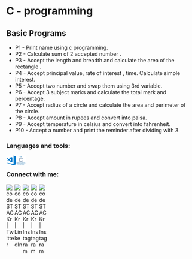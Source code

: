 # C - programming

## Basic Programs

- P1 - Print name using c programming.
- P2 - Calculate sum of 2 accepted number .
- P3 - Accept the length and breadth and calculate the area of the rectangle .
- P4 - Accept principal value, rate of interest , time. Calculate simple interest.
- P5 - Accept two number and swap them using 3rd variable.
- P6 - Accept 3 subject marks and calculate the total mark and percentage.
- P7 - Accept radius of a circle and calculate the area and perimeter of the circle.
- P8 - Accept amount in rupees and convert into paisa.
- P9 - Accept temperature in celsius and convert into fahrenheit.
- P10 - Accept a number and print the reminder after dividing with 3.


### Languages and tools:

[<img align="left" alt="Visual Studio Code" width="26px" src="https://raw.githubusercontent.com/github/explore/80688e429a7d4ef2fca1e82350fe8e3517d3494d/topics/visual-studio-code/visual-studio-code.png" />][vscode]
[<img align="left" alt="c-programming" width="26px" src="https://raw.githubusercontent.com/github/explore/80688e429a7d4ef2fca1e82350fe8e3517d3494d/topics/c/c.png" />][c]
<br/>

### Connect with me:

[<img align="left" alt="codeSTACKr | Twitter" width="22px" src="https://cdn.jsdelivr.net/npm/simple-icons@v3/icons/twitter.svg" />][twitter]
[<img align="left" alt="codeSTACKr | LinkedIn" width="22px" src="https://cdn.jsdelivr.net/npm/simple-icons@v3/icons/linkedin.svg" />][linkedin]
[<img align="left" alt="codeSTACKr | Instagram" width="22px" src="https://cdn.jsdelivr.net/npm/simple-icons@v3/icons/instagram.svg" />][instagram]
[<img align="left" alt="codeSTACKr | Instagram" width="22px" src="https://cdn.jsdelivr.net/npm/simple-icons@v3/icons/facebook.svg" />][facebook]
[<img align="left" alt="codeSTACKr | Instagram" width="22px" src="https://cdn.jsdelivr.net/npm/simple-icons@v3/icons/youtube.svg" />][youtube]





[website]: https://github.com/sahoochinmay
[twitter]: https://twitter.com/_Sahoochinmay
[instagram]: https://www.instagram.com/_sahoochinmay/
[linkedin]: https://www.linkedin.com/in/chinmay-ranjan-sahoo-865b75161/
[facebook]: https://www.facebook.com/chinmay.ranjan.961/visualstudio.com/
[vscode]: https://code.visualstudio.com/
[c]: https://g.co/kgs/HJyHvh
[youtube]: https://www.youtube.com/channel/UCjPFubL0hA0EuSjTgj2pW2g
